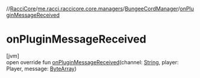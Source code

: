 //[RacciCore](../../../index.md)/[me.racci.raccicore.core.managers](../index.md)/[BungeeCordManager](index.md)/[onPluginMessageReceived](on-plugin-message-received.md)

# onPluginMessageReceived

[jvm]\
open override fun [onPluginMessageReceived](on-plugin-message-received.md)(channel: [String](https://kotlinlang.org/api/latest/jvm/stdlib/kotlin/-string/index.html), player: Player, message: [ByteArray](https://kotlinlang.org/api/latest/jvm/stdlib/kotlin/-byte-array/index.html))
